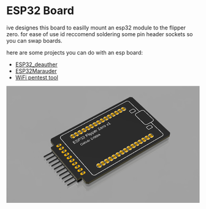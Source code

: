 # ESP32 Board

ive designes this board to easilly mount an esp32 module to the flipper zero. for ease of use id reccomend soldering some pin header sockets so you can swap boards. 

here are some projects you can do with an esp board:
- [ESP32_deauther](https://github.com/GANESH-ICMC/esp32-deauther)
- [ESP32Marauder](https://github.com/justcallmekoko/ESP32Marauder)
- [WiFi pentest tool](https://github.com/risinek/esp32-wifi-penetration-tool)

![image_front](https://github.com/DrB0rk/Flipper-Zero-Boards/blob/main/ESP32%20Board/pics/front.png)
